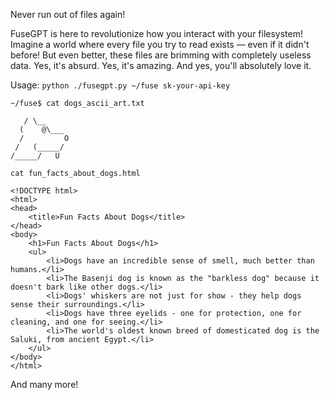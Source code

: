 Never run out of files again!

FuseGPT is here to revolutionize how you interact with your filesystem! Imagine a world where every file you try to read exists — even if it didn't before! But even better, these files are brimming with completely useless data. 
Yes, it's absurd. Yes, it's amazing. And yes, you'll absolutely love it.

Usage: ```python ./fusegpt.py ~/fuse sk-your-api-key```

```~/fuse$ cat dogs_ascii_art.txt```

```
   / \__
  (    @\___
  /         O
 /   (_____/
/_____/   U
```

```cat fun_facts_about_dogs.html```
```
<!DOCTYPE html>
<html>
<head>
    <title>Fun Facts About Dogs</title>
</head>
<body>
    <h1>Fun Facts About Dogs</h1>
    <ul>
        <li>Dogs have an incredible sense of smell, much better than humans.</li>
        <li>The Basenji dog is known as the "barkless dog" because it doesn't bark like other dogs.</li>
        <li>Dogs' whiskers are not just for show - they help dogs sense their surroundings.</li>
        <li>Dogs have three eyelids - one for protection, one for cleaning, and one for seeing.</li>
        <li>The world's oldest known breed of domesticated dog is the Saluki, from ancient Egypt.</li>
    </ul>
</body>
</html>
```

And many more!
